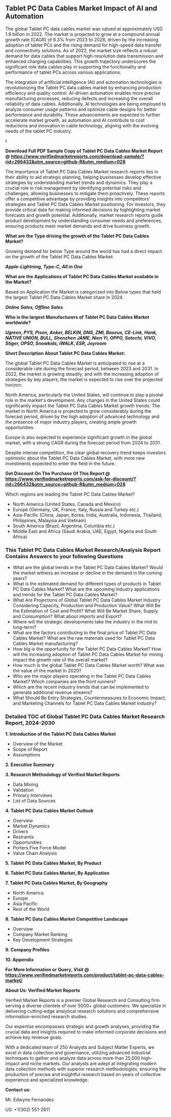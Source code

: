 <h2>Tablet PC Data Cables Market Impact of AI and Automation</h2><p>The global Tablet PC data cables market was valued at approximately USD 1.8 billion in 2022. The market is projected to grow at a compound annual growth rate (CAGR) of 6.3% from 2023 to 2028, driven by the increasing adoption of tablet PCs and the rising demand for high-speed data transfer and connectivity solutions. As of 2022, the market size reflects a robust demand for data cables that support high-resolution data transmission and enhanced charging capabilities. This growth trajectory underscores the significant role data cables play in supporting the functionality and performance of tablet PCs across various applications.</p><p>The integration of artificial intelligence (AI) and automation technologies is revolutionizing the Tablet PC data cables market by enhancing production efficiency and quality control. AI-driven automation enables more precise manufacturing processes, reducing defects and increasing the overall reliability of data cables. Additionally, AI technologies are being employed to analyze consumer usage patterns and optimize cable designs for better performance and durability. These advancements are expected to further accelerate market growth, as automation and AI contribute to cost reductions and innovation in cable technology, aligning with the evolving needs of the tablet PC industry.</p>t</p><p id="" class=""><strong>Download Full PDF Sample Copy of Tablet PC Data Cables Market Report @ <a href="https://www.verifiedmarketreports.com/download-sample/?rid=266432&utm_source=github-R&utm_medium=028" target="_blank">https://www.verifiedmarketreports.com/download-sample/?rid=266432&utm_source=github-R&utm_medium=028</a></strong></p><p>The importance of&nbsp;Tablet PC Data Cables Market research reports lies in their ability to aid strategic planning, helping businesses develop effective strategies by understanding market trends and dynamics. They play a crucial role in risk management by identifying potential risks and challenges, allowing businesses to mitigate them proactively. These reports offer a competitive advantage by providing insights into competitors' strategies and Tablet PC Data Cables Market positioning. For investors, they provide critical data for making informed decisions by highlighting market forecasts and growth potential. Additionally, market research reports guide product development by understanding consumer needs and preferences, ensuring products meet market demands and drive business growth.</p><p><strong>What are the&nbsp;Type driving the growth of the Tablet PC Data Cables Market?</strong></p><p id="" class="">Growing demand for below Type around the world has had a direct impact on the growth of the Tablet PC Data Cables Market:</p><em><strong>Apple-Lightning, Type-C, All in One</strong></em></p><strong>What are the&nbsp;Applications&nbsp;of Tablet PC Data Cables Market available in the Market?</strong></p><p id="" class="">Based on Application the Market is categorized into Below types that held the largest Tablet PC Data Cables Market share In 2024.</p><em><strong>Online Sales, Offline Sales</strong></em></p><strong>Who is the largest Manufacturers of Tablet PC Data Cables Market worldwide?</strong></p><p><em><strong>Ugreen, PYS, Pisen, Anker, BELKIN, DNS, ZMI, Baseus, CE-Link, Hank, NATIVE UNION, BULL, Shenzhen JAME, Nien Yi, OPPO, Satechi, VIVO, Stiger, OPSO, Snowkids, iWALK, ESR, Joyroom</strong></em></p><p id="" class=""><strong>Short Description About Tablet PC Data Cables Market:</strong></p><p>The global Tablet PC Data Cables Market is anticipated to rise at a considerable rate during the forecast period, between 2023 and 2031. In 2022, the market is growing steadily, and with the increasing adoption of strategies by key players, the market is expected to rise over the projected horizon.</p><p>North America, particularly the United States, will continue to play a pivotal role in the market's development. Any changes in the United States could significantly impact the Tablet PC Data Cables Market growth trends. The market in North America is projected to grow considerably during the forecast period, driven by the high adoption of advanced technology and the presence of major industry players, creating ample growth opportunities.</p><p>Europe is also expected to experience significant growth in the global market, with a strong CAGR during the forecast period from 2024 to 2031.</p><p>Despite intense competition, the clear global recovery trend keeps investors optimistic about the Tablet PC Data Cables Market, with more new investments expected to enter the field in the future.</p><p id="" class=""><strong>Get Discount On The Purchase Of This Report @ <a href="https://www.verifiedmarketreports.com/ask-for-discount/?rid=266432&utm_source=github-R&utm_medium=028" target="_blank">https://www.verifiedmarketreports.com/ask-for-discount/?rid=266432&utm_source=github-R&utm_medium=028</a></strong></p>Which regions are leading the Tablet PC Data Cables Market?</p><ul><li>North America (United States, Canada and Mexico)</li><li>Europe (Germany, UK, France, Italy, Russia and Turkey etc.)</li><li>Asia-Pacific (China, Japan, Korea, India, Australia, Indonesia, Thailand, Philippines, Malaysia and Vietnam)</li><li>South America (Brazil, Argentina, Columbia etc.)</li><li>Middle East and Africa (Saudi Arabia, UAE, Egypt, Nigeria and South Africa)</li></ul><h3 id="" class="">This Tablet PC Data Cables Market Research/Analysis Report Contains Answers to your following Questions</h3><ul><li>What are the global trends in the Tablet PC Data Cables Market? Would the market witness an increase or decline in the demand in the coming years?</li><li>What is the estimated demand for different types of products in Tablet PC Data Cables Market? What are the upcoming industry applications and trends for the Tablet PC Data Cables Market?</li><li>What Are Projections of Global Tablet PC Data Cables Market Industry Considering Capacity, Production and Production Value? What Will Be the Estimation of Cost and Profit? What Will Be Market Share, Supply and Consumption? What about imports and Export?</li><li>Where will the strategic developments take the industry in the mid to long-term?</li><li>What are the factors contributing to the final price of Tablet PC Data Cables Market? What are the raw materials used for Tablet PC Data Cables Market manufacturing?</li><li>How big is the opportunity for the Tablet PC Data Cables Market? How will the increasing adoption of Tablet PC Data Cables Market for mining impact the growth rate of the overall market?</li><li>How much is the global Tablet PC Data Cables Market worth? What was the value of the market In 2020?</li><li>Who are the major players operating in the Tablet PC Data Cables Market? Which companies are the front runners?</li><li>Which are the recent industry trends that can be implemented to generate additional revenue streams?</li><li>What Should Be Entry Strategies, Countermeasures to Economic Impact, and Marketing Channels for Tablet PC Data Cables Market Industry?</li></ul><h3 id="" class="">Detailed TOC of Global Tablet PC Data Cables Market Research Report, 2024-2030</h3><p id="" class=""><strong>1. Introduction of the Tablet PC Data Cables Market</strong></p><ul><li>Overview of the Market</li><li>Scope of Report</li><li>Assumptions</li></ul><p id="" class=""><strong>2. Executive Summary</strong></p><p id="" class=""><strong>3. Research Methodology of Verified Market Reports</strong></p><ul><li>Data Mining</li><li>Validation</li><li>Primary Interviews</li><li>List of Data Sources</li></ul><p id="" class=""><strong>4. Tablet PC Data Cables Market Outlook</strong></p><ul><li>Overview</li><li>Market Dynamics</li><li>Drivers</li><li>Restraints</li><li>Opportunities</li><li>Porters Five Force Model</li><li>Value Chain Analysis</li></ul><p id="" class=""><strong>5. Tablet PC Data Cables Market, By Product</strong></p><p id="" class=""><strong>6. Tablet PC Data Cables Market, By Application</strong></p><p id="" class=""><strong>7. Tablet PC Data Cables Market, By Geography</strong></p><ul><li>North America</li><li>Europe</li><li>Asia Pacific</li><li>Rest of the World</li></ul><p id="" class=""><strong>8. Tablet PC Data Cables Market Competitive Landscape</strong></p><ul><li>Overview</li><li>Company Market Ranking</li><li>Key Development Strategies</li></ul><p id="" class=""><strong>9. Company Profiles</strong></p><p id="" class=""><strong>10. Appendix</strong></p><p id="" class=""><strong>For More Information or Query, Visit @ <a href="https://www.verifiedmarketreports.com/product/tablet-pc-data-cables-market/" target="_blank">https://www.verifiedmarketreports.com/product/tablet-pc-data-cables-market/</a></strong></p><p id="" class=""><strong>About Us: Verified Market Reports</strong></p><p id="" class="">Verified Market Reports is a premier Global Research and Consulting firm serving a diverse clientele of over 5000+ global customers. We specialize in delivering cutting-edge analytical research solutions and comprehensive information-enriched research studies.</p><p id="" class="">Our expertise encompasses strategic and growth analyses, providing the crucial data and insights required to make informed corporate decisions and achieve key revenue goals.</p><p id="" class="">With a dedicated team of 250 Analysts and Subject Matter Experts, we excel in data collection and governance, utilizing advanced industrial techniques to gather and analyze data across more than 25,000 high-impact and niche markets. Our analysts are adept at integrating modern data collection methods with superior research methodologies, ensuring the production of precise and insightful research based on years of collective experience and specialized knowledge.</p><p id="" class=""><strong>Contact us:</strong></p><p id="" class="">Mr. Edwyne Fernandes</p><p id="" class="">US: +1(302) 551-2611</p>
